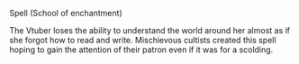 Spell (School of enchantment)

The Vtuber loses the ability to understand the world around her almost as if she forgot how to read and write. Mischievous cultists created this spell hoping to gain the attention of their patron even if it was for a scolding.
